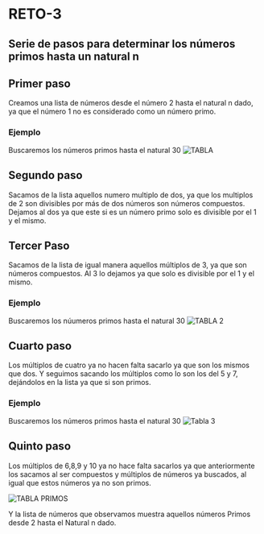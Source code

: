 # RETO-3

##   Serie de pasos para determinar los números primos hasta un natural n

## Primer paso
Creamos una lista de números desde el número 2 hasta el natural n dado, ya que el número 1 no es considerado como un número primo.
### Ejemplo

Buscaremos los números primos hasta el natural 30 
![TABLA ](https://user-images.githubusercontent.com/124607325/219990953-8c488548-cee2-46cc-ad89-4215d802a27c.png)

## Segundo paso
Sacamos de la lista aquellos numero multiplo de dos, ya que los multiplos de 2 son divisibles por más de dos números son números compuestos. Dejamos al dos ya que este si es un número primo solo es divisible por el 1 y el mismo.

## Tercer Paso 
Sacamos de la lista de igual manera aquellos múltiplos de 3, ya que son números compuestos. Al 3 lo dejamos ya que solo es divisible por el 1 y el mismo.
### Ejemplo

Buscaremos los núumeros primos hasta el natural 30 
![TABLA 2](https://user-images.githubusercontent.com/124607325/219991064-6357c8fa-828f-4038-8f1f-56cc6574a830.png)

## Cuarto paso 
Los múltiplos de cuatro ya no hacen falta sacarlo ya que son los mismos que dos. Y seguimos sacando los múltiplos como lo son los del 5 y 7, dejándolos en la lista ya que si son primos.
### Ejemplo

Buscaremos los números primos hasta el natural 30 
![Tabla 3](https://user-images.githubusercontent.com/124607325/219991210-84c6809b-8ecd-4a79-af9e-80ffabb08cb5.png)


## Quinto paso
Los múltiplos de 6,8,9 y 10 ya no hace falta sacarlos ya que anteriormente los sacamos al ser compuestos y múltiplos de números ya buscados, al igual que estos números ya no son primos.

![TABLA PRIMOS](https://user-images.githubusercontent.com/124607325/219991409-2a8a8c6e-3071-475e-9baa-73359a5f7107.png)

Y la lista de números que observamos muestra aquellos números Primos desde 2 hasta el Natural n dado.





